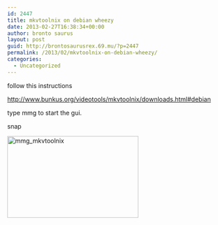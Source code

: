 ```yaml
---
id: 2447
title: mkvtoolnix on debian wheezy
date: 2013-02-27T16:38:34+00:00
author: bronto saurus
layout: post
guid: http://brontosaurusrex.69.mu/?p=2447
permalink: /2013/02/mkvtoolnix-on-debian-wheezy/
categories:
  - Uncategorized
---
```

follow this instructions
  
<http://www.bunkus.org/videotools/mkvtoolnix/downloads.html#debian>

type mmg to start the gui.

snap
  
[<img src="http://blog.kravca.mu/wp-content/uploads/2013/02/mmg_mkvtoolnix-300x187.png" alt="mmg_mkvtoolnix" width="300" height="187" class="aligncenter size-medium wp-image-2448" srcset="http://b.pwnz.org/wp-content/uploads/2013/02/mmg_mkvtoolnix-300x187.png 300w, http://b.pwnz.org/wp-content/uploads/2013/02/mmg_mkvtoolnix-1024x640.png 1024w, http://b.pwnz.org/wp-content/uploads/2013/02/mmg_mkvtoolnix-624x390.png 624w" sizes="(max-width: 300px) 100vw, 300px" />](http://blog.kravca.mu/wp-content/uploads/2013/02/mmg_mkvtoolnix.png)